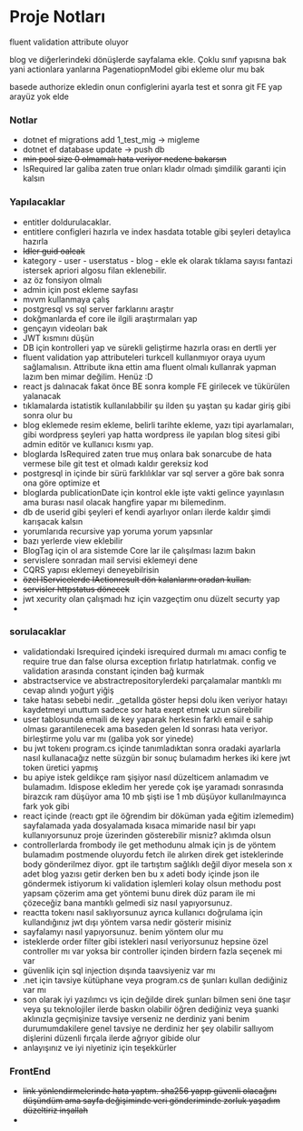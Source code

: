 # Proje Notları


fluent validation attribute oluyor



blog ve diğerlerindeki dönüşlerde sayfalama ekle. 
Çoklu sınıf yapısına bak yani actionlara yanlarına PagenatiopnModel gibi ekleme olur mu bak


basede authorize ekledin onun configlerini ayarla test et sonra git FE yap arayüz yok elde

### Notlar

* dotnet ef migrations add 1_test_mig -> migleme
* dotnet ef database update -> push db
* <del>min pool size 0 olmamalı hata veriyor nedene bakarsın</del>
* IsRequired lar galiba zaten true onları kladır olmadı şimdilik garanti için kalsın

### Yapılacaklar

* entitler doldurulacaklar.
* entitlere configleri hazırla ve index hasdata totable gibi şeyleri detaylıca hazırla
* <del> Idler guid oalcak </del>
* kategory - user - userstatus - blog - ekle ek olarak tıklama sayısı fantazi  istersek apriori algosu filan eklenebilir.
* az öz fonsiyon olmalı
* admin için post ekleme sayfası
* mvvm kullanmaya çalış
* postgresql vs sql server farklarını araştır
* dokğmanlarda ef core ile ilgili araştırmaları yap
* gençayın videoları bak
* JWT kısmını düşün
* DB için kontrolleri yap ve sürekli geliştirme hazırla orası en dertli yer
* fluent validation yap attributeleri turkcell kullanmıyor oraya uyum sağlamalısın. Attribute ikna ettin ama fluent olmalı kullanrak yapman lazım ben mimar değilim. Henüz :D
* react js dalınacak fakat önce BE sonra komple FE girilecek ve tükürülen yalanacak 
* tıklamalarda istatistik kullanılabbilir şu ilden şu yaştan şu kadar giriş gibi sonra olur bu
* blog eklemede resim ekleme, belirli tarihte ekleme, yazı tipi ayarlamaları, gibi wordpress şeyleri yap hatta wordpress ile yapılan blog sitesi gibi admin editör ve kullanıcı kısmı yap.
* bloglarda IsRequired zaten true muş onlara bak sonarcube de hata vermese bile git test et olmadı kaldır gereksiz kod
* postgresql in içinde bir sürü farklılıklar var sql server a göre bak sonra ona göre optimize et 
* bloglarda publicationDate için kontrol ekle işte vakti gelince yayınlasın ama burası nasıl olacak hangfire yapar mı bilemedinm.
* db de userid gibi şeyleri ef kendi ayarlıyor onları ilerde kaldır şimdi karışacak kalsın
* yorumlarıda recursive yap yoruma yorum yapsınlar
* bazı yerlerde view eklebilir
* BlogTag için ol ara sistemde Core lar ile çalışılması lazım bakın
* servislere sonradan mail servisi eklemeyi dene
* CQRS yapısı eklemeyi deneyebilrisin
* <del> özel IServicelerde IActionresult dön kalanlarını oradan kullan. </del>
* <del> servisler httpstatus dönecek </del>
* jwt xecurity olan çalışmadı hız için vazgeçtim onu düzelt securty yap
* 



### sorulacaklar
* validationdaki Isrequired içindeki isrequired durmalı mı amacı config te require true dan false olursa exception fırlatıp hatırlatmak. config ve validation arasında constant içinden bağ kurmak
* abstractservice ve abstractrepositorylerdeki parçalamalar mantıklı mı cevap alındı yoğurt yiğiş
* take hatası sebebi nedir. _getallda göster hepsi dolu iken veriyor hatayı kaydetmeyi unuttum sadece sor hata exept etmek uzun sürebilir
* user tablosunda emaili de key yaparak herkesin farklı email e sahip olması garantilenecek ama baseden gelen Id sonrası hata veriyor. birleştirme yolu var mı (galiba yok sor yinede)
* bu jwt tokenı program.cs içinde tanımladıktan sonra oradaki ayarlarla nasıl kullanacağız nette süzgün bir sonuç bulamadım herkes iki kere jwt token üretici yapmış
* bu apiye istek geldikçe ram şişiyor nasıl düzelticem anlamadım ve bulamadım. Idispose ekledim her yerede çok işe yaramadı sonrasında birazcık ram düşüyor ama 10 mb şişti ise 1 mb düşüyor kullanılmayınca fark yok gibi
* react içinde (reactı gpt ile öğrendim bir döküman yada eğitim izlemedim) sayfalamada yada dosyalamada kısaca mimaride nasıl bir yapı kullanıyorsunuz proje üzerinden gösterebilir misniz? aklımda olsun
* controllerlarda frombody ile get methodunu almak için js de yöntem bulamadım postmende oluyordu fetch ile alırken direk get isteklerinde body gönderilmez diyor. gpt ile tartıştım sağlıklı değil diyor mesela son x adet blog yazısı getir derken ben bu x adeti body içinde json ile göndermek istiyorum ki validation işlemleri kolay olsun methodu post yapsam çözerim ama get yöntemi bunu direk düz param ile mi çözeceğiz bana mantıklı gelmedi siz nasıl yapıyorsunuz.
* reactta tokenı nasıl saklıyorsunuz ayrıca kullanıcı doğrulama için kullandığınız jwt dışı yöntem varsa nedir gösterir misiniz
* sayfalamyı nasıl yapıyorsunuz. benim yöntem olur mu
* isteklerde order filter gibi istekleri nasıl veriyorsunuz hepsine özel controller mı var yoksa bir controller içinden birdern fazla seçenek mi var
* güvenlik için sql injection dışında taavsiyeniz var mı
* .net için tavsiye kütüphane veya program.cs de şunları kullan dediğiniz var mı
* son olarak iyi yazılımcı vs için değilde direk şunları bilmen seni öne taşır veya şu teknolojiler ilerde baskın olabilir öğren dediğiniz veya şuanki aklınızla geçmişinize tavsiye verseniz ne derdiniz yani benim durumumdakilere genel tavsiye ne derdiniz her şey olabilir sallıyom dişlerini düzenli fırçala ilerde ağrıyor gibide olur
* anlayışınız ve iyi niyetiniz için teşekkürler


### FrontEnd

* <del>link yönlendirmelerinde hata yaptım. sha256 yapıp güvenli olacağını düşündüm ama sayfa değişiminde veri gönderiminde zorluk yaşadım düzeltiriz inşallah</del>
* 


